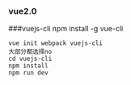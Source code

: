 ### vue2.0

###vuejs-cli
npm install -g vue-cli

```
vue init webpack vuejs-cli
大部分都选择no
cd vuejs-cli
npm install
npm run dev
```